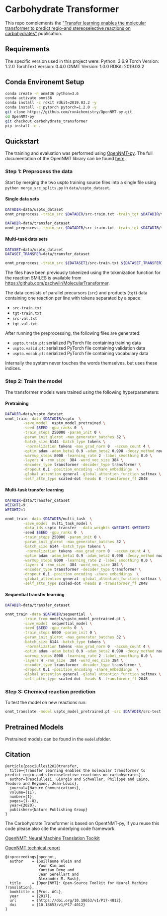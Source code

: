 # Carbohydrate Transformer

This repo complements the ["Transfer learning enables the molecular transformer to predict regio-and stereoselective reactions on carbohydrates"](https://www.nature.com/articles/s41467-020-18671-7) publication. 

## Requirements

The specific version used in this project were:
Python: 3.6.9
Torch Version: 1.2.0
TorchText Version: 0.4.0
ONMT Version: 1.0.0
RDKit: 2019.03.2

## Conda Environemt Setup

```bash
conda create -n onmt36 python=3.6
conda activate onmt36
conda install -c rdkit rdkit=2019.03.2 -y
conda install -c pytorch pytorch=1.2.0 -y
git clone https://github.com/rxn4chemistry/OpenNMT-py.git
cd OpenNMT-py
git checkout carbohydrate_transformer
pip install -e .
```

## Quickstart

The training and evaluation was performed using [OpenNMT-py](https://github.com/OpenNMT/OpenNMT-py).
The full documentation of the OpenNMT library can be found [here](http://opennmt.net/OpenNMT-py/). 


### Step 1: Preprocess the data

Start by merging the two uspto training source files into a single file using `python merge_src_splits.py` in `data/uspto_dataset`.

#### Single data sets
```bash
DATADIR=data/uspto_dataset
onmt_preprocess -train_src $DATADIR/src-train.txt -train_tgt $DATADIR/tgt-train.txt -valid_src $DATADIR/src-valid.txt -valid_tgt $DATADIR/tgt-valid.txt -save_data $DATADIR/uspto -src_seq_length 3000 -tgt_seq_length 3000 -src_vocab_size 3000 -tgt_vocab_size 3000 -share_vocab
```

```bash
DATADIR=data/transfer_dataset
onmt_preprocess -train_src $DATADIR/src-train.txt -train_tgt $DATADIR/tgt-train.txt -valid_src $DATADIR/src-valid.txt -valid_tgt $DATADIR/tgt-valid.txt -save_data $DATADIR/sequential -src_seq_length 3000 -tgt_seq_length 3000 -src_vocab_size 3000 -tgt_vocab_size 3000 -share_vocab
```

#### Multi-task data sets

```bash
DATASET=data/uspto_dataset
DATASET_TRANSFER=data/transfer_dataset

onmt_preprocess -train_src ${DATASET}/src-train.txt ${DATASET_TRANSFER}/src-train.txt -train_tgt ${DATASET}/tgt-train.txt ${DATASET_TRANSFER}/tgt-train.txt -train_ids uspto transfer  -valid_src ${DATASET_TRANSFER}/src-valid.txt -valid_tgt ${DATASET_TRANSFER}/tgt-valid.txt -save_data ${DATASET_TRANSFER}/multi_task -src_seq_length 3000 -tgt_seq_length 3000 -src_vocab_size 3000 -tgt_vocab_size 3000 -share_vocab

```


The files have been previously tokenized using the tokenization function for the reaction SMILES is available from https://github.com/pschwllr/MolecularTransformer.


The data consists of parallel precursors (`src`) and products (`tgt`) data containing one reaction per line with tokens separated by a space:

* `src-train.txt`
* `tgt-train.txt`
* `src-val.txt`
* `tgt-val.txt`


After running the preprocessing, the following files are generated:

* `uspto.train.pt`: serialized PyTorch file containing training data
* `uspto.valid.pt`: serialized PyTorch file containing validation data
* `uspto.vocab.pt`: serialized PyTorch file containing vocabulary data


Internally the system never touches the words themselves, but uses these indices.

### Step 2: Train the model

The transformer models were trained using the following hyperparameters:

#### Pretraining

```bash
DATADIR=data/uspto_dataset
onmt_train -data $DATADIR/uspto  \
        -save_model  uspto_model_pretrained \
        -seed $SEED -gpu_ranks 0  \
        -train_steps 250000 -param_init 0 \
        -param_init_glorot -max_generator_batches 32 \
        -batch_size 6144 -batch_type tokens \
         -normalization tokens -max_grad_norm 0  -accum_count 4 \
        -optim adam -adam_beta1 0.9 -adam_beta2 0.998 -decay_method noam  \
        -warmup_steps 8000 -learning_rate 2 -label_smoothing 0.0 \
        -layers 4 -rnn_size  384 -word_vec_size 384 \
        -encoder_type transformer -decoder_type transformer \
        -dropout 0.1 -position_encoding -share_embeddings  \
        -global_attention general -global_attention_function softmax \
        -self_attn_type scaled-dot -heads 8 -transformer_ff 2048
```

#### Multi-task transfer learning

```bash
DATADIR=data/transfer_dataset
WEIGHT1=9
WEIGHT2=1

onmt_train -data $DATADIR/multi_task  \
        -save_model  multi_task_model \
        -data_ids uspto transfer --data_weights $WEIGHT1 $WEIGHT2
        -seed $SEED -gpu_ranks 0  \
        -train_steps 250000 -param_init 0 \
        -param_init_glorot -max_generator_batches 32 \
        -batch_size 6144 -batch_type tokens \
         -normalization tokens -max_grad_norm 0  -accum_count 4 \
        -optim adam -adam_beta1 0.9 -adam_beta2 0.998 -decay_method noam  \
        -warmup_steps 8000 -learning_rate 2 -label_smoothing 0.0 \
        -layers 4 -rnn_size  384 -word_vec_size 384 \
        -encoder_type transformer -decoder_type transformer \
        -dropout 0.1 -position_encoding -share_embeddings  \
        -global_attention general -global_attention_function softmax \
        -self_attn_type scaled-dot -heads 8 -transformer_ff 2048
```


#### Sequential transfer learning

```bash
DATADIR=data/transfer_dataset

onmt_train -data $DATADIR/sequential  \
        -train_from models/upsto_model_pretrained.pt \
        -save_model  sequential_model \
        -seed $SEED -gpu_ranks 0  \
        -train_steps 6000 -param_init 0 \
        -param_init_glorot -max_generator_batches 32 \
        -batch_size 6144 -batch_type tokens \
         -normalization tokens -max_grad_norm 0  -accum_count 4 \
        -optim adam -adam_beta1 0.9 -adam_beta2 0.998 -decay_method noam  \
        -warmup_steps 8000 -learning_rate 2 -label_smoothing 0.0 \
        -layers 4 -rnn_size  384 -word_vec_size 384 \
        -encoder_type transformer -decoder_type transformer \
        -dropout 0.1 -position_encoding -share_embeddings  \
        -global_attention general -global_attention_function softmax \
        -self_attn_type scaled-dot -heads 8 -transformer_ff 2048
```


### Step 3: Chemical reaction prediction

To test the model on new reactions run:

```bash
onmt_translate -model uspto_model_pretrained.pt -src $DATADIR/src-test.txt -output predictions.txt  -n_best 1 -beam_size 5 -max_length 300 -batch_size 64 
```

## Pretrained Models

Pretrained models can be found in the `models`folder.

## Citation

```
@article{pesciullesi2020transfer,
  title={Transfer learning enables the molecular transformer to predict regio-and stereoselective reactions on carbohydrates},
  author={Pesciullesi, Giorgio and Schwaller, Philippe and Laino, Teodoro and Reymond, Jean-Louis},
  journal={Nature Communications},
  volume={11},
  number={1},
  pages={1--8},
  year={2020},
  publisher={Nature Publishing Group}
}
```


The Carbohydrate Transformer is based on OpentNMT-py, if you reuse this code please also cite the underlying code framework.

[OpenNMT: Neural Machine Translation Toolkit](https://arxiv.org/pdf/1805.11462)

[OpenNMT technical report](https://doi.org/10.18653/v1/P17-4012)

```
@inproceedings{opennmt,
  author    = {Guillaume Klein and
               Yoon Kim and
               Yuntian Deng and
               Jean Senellart and
               Alexander M. Rush},
  title     = {Open{NMT}: Open-Source Toolkit for Neural Machine Translation},
  booktitle = {Proc. ACL},
  year      = {2017},
  url       = {https://doi.org/10.18653/v1/P17-4012},
  doi       = {10.18653/v1/P17-4012}
}
```
